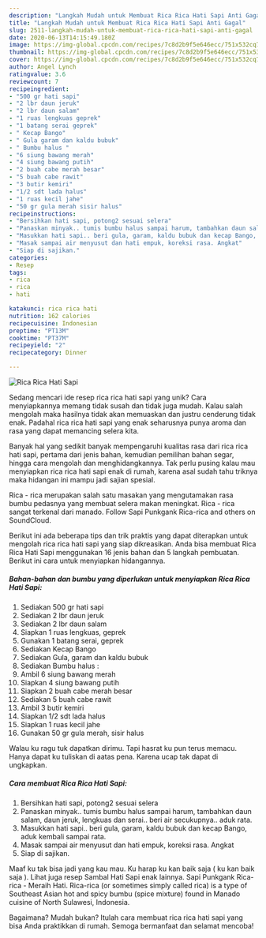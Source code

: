 ```yaml
---
description: "Langkah Mudah untuk Membuat Rica Rica Hati Sapi Anti Gagal"
title: "Langkah Mudah untuk Membuat Rica Rica Hati Sapi Anti Gagal"
slug: 2511-langkah-mudah-untuk-membuat-rica-rica-hati-sapi-anti-gagal
date: 2020-06-13T14:15:49.180Z
image: https://img-global.cpcdn.com/recipes/7c8d2b9f5e646ecc/751x532cq70/rica-rica-hati-sapi-foto-resep-utama.jpg
thumbnail: https://img-global.cpcdn.com/recipes/7c8d2b9f5e646ecc/751x532cq70/rica-rica-hati-sapi-foto-resep-utama.jpg
cover: https://img-global.cpcdn.com/recipes/7c8d2b9f5e646ecc/751x532cq70/rica-rica-hati-sapi-foto-resep-utama.jpg
author: Angel Lynch
ratingvalue: 3.6
reviewcount: 7
recipeingredient:
- "500 gr hati sapi"
- "2 lbr daun jeruk"
- "2 lbr daun salam"
- "1 ruas lengkuas geprek"
- "1 batang serai geprek"
- " Kecap Bango"
- " Gula garam dan kaldu bubuk"
- " Bumbu halus "
- "6 siung bawang merah"
- "4 siung bawang putih"
- "2 buah cabe merah besar"
- "5 buah cabe rawit"
- "3 butir kemiri"
- "1/2 sdt lada halus"
- "1 ruas kecil jahe"
- "50 gr gula merah sisir halus"
recipeinstructions:
- "Bersihkan hati sapi, potong2 sesuai selera"
- "Panaskan minyak.. tumis bumbu halus sampai harum, tambahkan daun salam, daun jeruk, lengkuas dan serai.. beri air secukupnya.. aduk rata."
- "Masukkan hati sapi.. beri gula, garam, kaldu bubuk dan kecap Bango, aduk kembali sampai rata."
- "Masak sampai air menyusut dan hati empuk, koreksi rasa. Angkat"
- "Siap di sajikan."
categories:
- Resep
tags:
- rica
- rica
- hati

katakunci: rica rica hati 
nutrition: 162 calories
recipecuisine: Indonesian
preptime: "PT13M"
cooktime: "PT37M"
recipeyield: "2"
recipecategory: Dinner

---
```



![Rica Rica Hati Sapi](https://img-global.cpcdn.com/recipes/7c8d2b9f5e646ecc/751x532cq70/rica-rica-hati-sapi-foto-resep-utama.jpg)

Sedang mencari ide resep rica rica hati sapi yang unik? Cara menyiapkannya memang tidak susah dan tidak juga mudah. Kalau salah mengolah maka hasilnya tidak akan memuaskan dan justru cenderung tidak enak. Padahal rica rica hati sapi yang enak seharusnya punya aroma dan rasa yang dapat memancing selera kita.

Banyak hal yang sedikit banyak mempengaruhi kualitas rasa dari rica rica hati sapi, pertama dari jenis bahan, kemudian pemilihan bahan segar, hingga cara mengolah dan menghidangkannya. Tak perlu pusing kalau mau menyiapkan rica rica hati sapi enak di rumah, karena asal sudah tahu triknya maka hidangan ini mampu jadi sajian spesial.

Rica - rica merupakan salah satu masakan yang mengutamakan rasa bumbu pedasnya yang membuat selera makan meningkat. Rica - rica sangat terkenal dari manado. Follow Sapi Punkgank Rica-rica and others on SoundCloud.


Berikut ini ada beberapa tips dan trik praktis yang dapat diterapkan untuk mengolah rica rica hati sapi yang siap dikreasikan. Anda bisa membuat Rica Rica Hati Sapi menggunakan 16 jenis bahan dan 5 langkah pembuatan. Berikut ini cara untuk menyiapkan hidangannya.

<!--inarticleads1-->

##### Bahan-bahan dan bumbu yang diperlukan untuk menyiapkan Rica Rica Hati Sapi:

1. Sediakan 500 gr hati sapi
1. Sediakan 2 lbr daun jeruk
1. Sediakan 2 lbr daun salam
1. Siapkan 1 ruas lengkuas, geprek
1. Gunakan 1 batang serai, geprek
1. Sediakan  Kecap Bango
1. Sediakan  Gula, garam dan kaldu bubuk
1. Sediakan  Bumbu halus :
1. Ambil 6 siung bawang merah
1. Siapkan 4 siung bawang putih
1. Siapkan 2 buah cabe merah besar
1. Sediakan 5 buah cabe rawit
1. Ambil 3 butir kemiri
1. Siapkan 1/2 sdt lada halus
1. Siapkan 1 ruas kecil jahe
1. Gunakan 50 gr gula merah, sisir halus


Walau ku ragu tuk dapatkan dirimu. Tapi hasrat ku pun terus memacu. Hanya dapat ku tuliskan di aatas pena. Karena ucap tak dapat di ungkapkan. 

<!--inarticleads2-->

##### Cara membuat Rica Rica Hati Sapi:

1. Bersihkan hati sapi, potong2 sesuai selera
1. Panaskan minyak.. tumis bumbu halus sampai harum, tambahkan daun salam, daun jeruk, lengkuas dan serai.. beri air secukupnya.. aduk rata.
1. Masukkan hati sapi.. beri gula, garam, kaldu bubuk dan kecap Bango, aduk kembali sampai rata.
1. Masak sampai air menyusut dan hati empuk, koreksi rasa. Angkat
1. Siap di sajikan.


Maaf ku tak bisa jadi yang kau mau. Ku harap ku kan baik saja ( ku kan baik saja ). Lihat juga resep Sambal Hati Sapi enak lainnya. Sapi Punkgank Rica-rica - Meraih Hati. Rica-rica (or sometimes simply called rica) is a type of Southeast Asian hot and spicy bumbu (spice mixture) found in Manado cuisine of North Sulawesi, Indonesia. 

Bagaimana? Mudah bukan? Itulah cara membuat rica rica hati sapi yang bisa Anda praktikkan di rumah. Semoga bermanfaat dan selamat mencoba!
